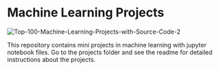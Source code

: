 # Machine Learning Projects

![Top-100-Machine-Learning-Projects-with-Source-Code-2](https://github.com/user-attachments/assets/98707e00-abfb-4ab4-81f4-57906c9cc231)


This repository contains mini projects in machine learning with jupyter notebook files. 
Go to the projects folder and see the readme for detailed instructions about the projects.
